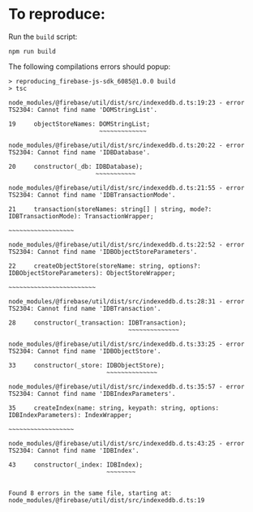 # To reproduce:

Run the `build` script:
```
npm run build
```

The following compilations errors should popup:

```
> reproducing_firebase-js-sdk_6085@1.0.0 build
> tsc

node_modules/@firebase/util/dist/src/indexeddb.d.ts:19:23 - error TS2304: Cannot find name 'DOMStringList'.

19     objectStoreNames: DOMStringList;
                         ~~~~~~~~~~~~~

node_modules/@firebase/util/dist/src/indexeddb.d.ts:20:22 - error TS2304: Cannot find name 'IDBDatabase'.

20     constructor(_db: IDBDatabase);
                        ~~~~~~~~~~~

node_modules/@firebase/util/dist/src/indexeddb.d.ts:21:55 - error TS2304: Cannot find name 'IDBTransactionMode'.

21     transaction(storeNames: string[] | string, mode?: IDBTransactionMode): TransactionWrapper;
                                                         ~~~~~~~~~~~~~~~~~~

node_modules/@firebase/util/dist/src/indexeddb.d.ts:22:52 - error TS2304: Cannot find name 'IDBObjectStoreParameters'.

22     createObjectStore(storeName: string, options?: IDBObjectStoreParameters): ObjectStoreWrapper;
                                                      ~~~~~~~~~~~~~~~~~~~~~~~~

node_modules/@firebase/util/dist/src/indexeddb.d.ts:28:31 - error TS2304: Cannot find name 'IDBTransaction'.

28     constructor(_transaction: IDBTransaction);
                                 ~~~~~~~~~~~~~~

node_modules/@firebase/util/dist/src/indexeddb.d.ts:33:25 - error TS2304: Cannot find name 'IDBObjectStore'.

33     constructor(_store: IDBObjectStore);
                           ~~~~~~~~~~~~~~

node_modules/@firebase/util/dist/src/indexeddb.d.ts:35:57 - error TS2304: Cannot find name 'IDBIndexParameters'.

35     createIndex(name: string, keypath: string, options: IDBIndexParameters): IndexWrapper;
                                                           ~~~~~~~~~~~~~~~~~~

node_modules/@firebase/util/dist/src/indexeddb.d.ts:43:25 - error TS2304: Cannot find name 'IDBIndex'.

43     constructor(_index: IDBIndex);
                           ~~~~~~~~


Found 8 errors in the same file, starting at: node_modules/@firebase/util/dist/src/indexeddb.d.ts:19
```
